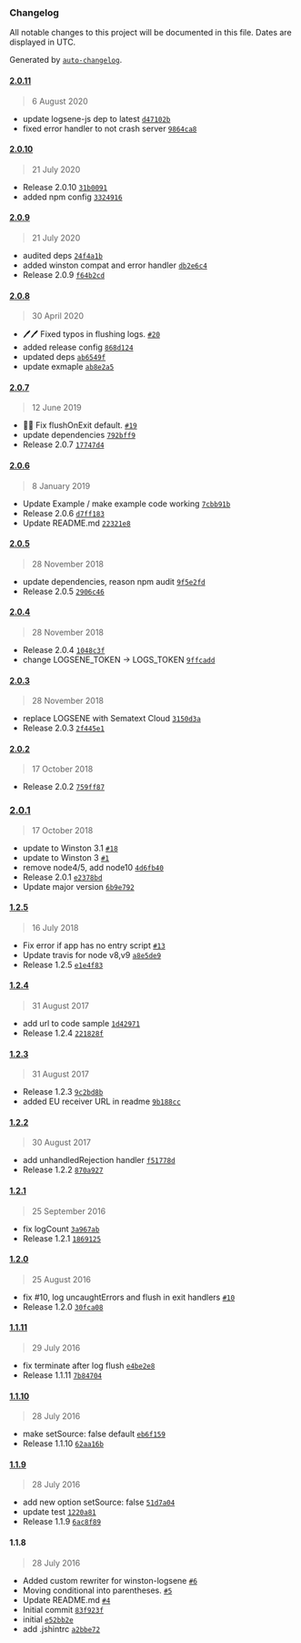 ### Changelog

All notable changes to this project will be documented in this file. Dates are displayed in UTC.

Generated by [`auto-changelog`](https://github.com/CookPete/auto-changelog).

#### [2.0.11](https://github.com/sematext/winston-logsene/compare/2.0.10...2.0.11)

> 6 August 2020

- update logsene-js dep to latest [`d47102b`](https://github.com/sematext/winston-logsene/commit/d47102befe119195cf7198d89e60c304995ae3b1)
- fixed error handler to not crash server [`9864ca8`](https://github.com/sematext/winston-logsene/commit/9864ca8f8a2e481aca74094e84337147a334eea4)

#### [2.0.10](https://github.com/sematext/winston-logsene/compare/2.0.9...2.0.10)

> 21 July 2020

- Release 2.0.10 [`31b0091`](https://github.com/sematext/winston-logsene/commit/31b0091fe86b4d82d263f65f685533f43dcd4310)
- added npm config [`3324916`](https://github.com/sematext/winston-logsene/commit/332491686681ce8f07efd50d2d18cbf78e114a71)

#### [2.0.9](https://github.com/sematext/winston-logsene/compare/2.0.8...2.0.9)

> 21 July 2020

- audited deps [`24f4a1b`](https://github.com/sematext/winston-logsene/commit/24f4a1b16c8b586d10c5d2fdd4f611b9b6e9ab3a)
- added winston compat and error handler [`db2e6c4`](https://github.com/sematext/winston-logsene/commit/db2e6c47549001fc985539953e04ec360065115a)
- Release 2.0.9 [`f64b2cd`](https://github.com/sematext/winston-logsene/commit/f64b2cde8d8d5e0e0544ffede77567ded0f0186d)

#### [2.0.8](https://github.com/sematext/winston-logsene/compare/2.0.7...2.0.8)

> 30 April 2020

- 🖊️🖊️ Fixed typos in flushing logs. [`#20`](https://github.com/sematext/winston-logsene/pull/20)
- added release config [`868d124`](https://github.com/sematext/winston-logsene/commit/868d12423ad0e660c65b2744ee3961fffcc73e59)
- updated deps [`ab6549f`](https://github.com/sematext/winston-logsene/commit/ab6549f754b603c0a8d1f9850acbbae13cb2e580)
- update exmaple [`ab8e2a5`](https://github.com/sematext/winston-logsene/commit/ab8e2a503318fe614603a651517d3cd3d12f815c)

#### [2.0.7](https://github.com/sematext/winston-logsene/compare/2.0.6...2.0.7)

> 12 June 2019

- 🐛🐛 Fix flushOnExit default. [`#19`](https://github.com/sematext/winston-logsene/pull/19)
- update dependencies [`792bff9`](https://github.com/sematext/winston-logsene/commit/792bff9bed947e169f08e0e7f430d23236e2dce3)
- Release 2.0.7 [`17747d4`](https://github.com/sematext/winston-logsene/commit/17747d4d73af99a7335ef6054677bccde100743a)

#### [2.0.6](https://github.com/sematext/winston-logsene/compare/2.0.5...2.0.6)

> 8 January 2019

- Update Example / make example code working [`7cbb91b`](https://github.com/sematext/winston-logsene/commit/7cbb91b9e510fe78c6597116a9d05eeb02a417d6)
- Release 2.0.6 [`d7ff183`](https://github.com/sematext/winston-logsene/commit/d7ff1830cd8ac7d97fa2dd76d5e4349569092d4c)
- Update README.md [`22321e8`](https://github.com/sematext/winston-logsene/commit/22321e8fda1113143d2cce05351dcf8b9b7c84d8)

#### [2.0.5](https://github.com/sematext/winston-logsene/compare/2.0.4...2.0.5)

> 28 November 2018

- update dependencies, reason npm audit [`9f5e2fd`](https://github.com/sematext/winston-logsene/commit/9f5e2fd9b2251a1c7ce83200845552d2c3cd6ccb)
- Release 2.0.5 [`2906c46`](https://github.com/sematext/winston-logsene/commit/2906c466343546e1db2bf8a3caebae975fff46f5)

#### [2.0.4](https://github.com/sematext/winston-logsene/compare/2.0.3...2.0.4)

> 28 November 2018

- Release 2.0.4 [`1048c3f`](https://github.com/sematext/winston-logsene/commit/1048c3fb2460c9a100a436182a72a1449a35bca9)
- change LOGSENE_TOKEN -&gt; LOGS_TOKEN [`9ffcadd`](https://github.com/sematext/winston-logsene/commit/9ffcaddb005c5f5d323a7ee84a98aade5aecabd7)

#### [2.0.3](https://github.com/sematext/winston-logsene/compare/2.0.2...2.0.3)

> 28 November 2018

- replace LOGSENE with Sematext Cloud [`3150d3a`](https://github.com/sematext/winston-logsene/commit/3150d3a554fde3eb2a0821eb3e918c80ae1af111)
- Release 2.0.3 [`2f445e1`](https://github.com/sematext/winston-logsene/commit/2f445e1425c640b33d1f7c54c9b008d36565c4f1)

#### [2.0.2](https://github.com/sematext/winston-logsene/compare/2.0.1...2.0.2)

> 17 October 2018

- Release 2.0.2 [`759ff87`](https://github.com/sematext/winston-logsene/commit/759ff877bc2efc10c88c803a823772923e03ee1f)

### [2.0.1](https://github.com/sematext/winston-logsene/compare/1.2.5...2.0.1)

> 17 October 2018

- update to Winston 3.1 [`#18`](https://github.com/sematext/winston-logsene/pull/18)
- update to Winston 3 [`#1`](https://github.com/sematext/winston-logsene/pull/1)
- remove node4/5, add node10 [`4d6fb40`](https://github.com/sematext/winston-logsene/commit/4d6fb40340c02d6d201a2eae960b63b746f3f51c)
- Release 2.0.1 [`e2378bd`](https://github.com/sematext/winston-logsene/commit/e2378bd6b27ff63d44f1ecdc2dfc8a4a3c6a610d)
- Update major version [`6b9e792`](https://github.com/sematext/winston-logsene/commit/6b9e7924623cb5c5071cdc750832ec6cb9b59bf6)

#### [1.2.5](https://github.com/sematext/winston-logsene/compare/1.2.4...1.2.5)

> 16 July 2018

- Fix error if app has no entry script [`#13`](https://github.com/sematext/winston-logsene/pull/13)
- Update travis for node v8,v9 [`a8e5de9`](https://github.com/sematext/winston-logsene/commit/a8e5de9f308c9c69854a8af1ec630cf34b74c457)
- Release 1.2.5 [`e1e4f83`](https://github.com/sematext/winston-logsene/commit/e1e4f83d919ac8eedaf36b19e6bbeab4e1f8f83e)

#### [1.2.4](https://github.com/sematext/winston-logsene/compare/1.2.3...1.2.4)

> 31 August 2017

- add url to code sample [`1d42971`](https://github.com/sematext/winston-logsene/commit/1d429713d2696b7a470d815ed49445495545b8f3)
- Release 1.2.4 [`221828f`](https://github.com/sematext/winston-logsene/commit/221828fe2a713fc2e67c6f0683e6bcfa74eb4e30)

#### [1.2.3](https://github.com/sematext/winston-logsene/compare/1.2.2...1.2.3)

> 31 August 2017

- Release 1.2.3 [`9c2bd8b`](https://github.com/sematext/winston-logsene/commit/9c2bd8b036b3cbcb9831cbbb67dbad3cc67efe02)
- added EU receiver URL in readme [`9b188cc`](https://github.com/sematext/winston-logsene/commit/9b188ccd131e6789618ac283f122df6fc98bf4a4)

#### [1.2.2](https://github.com/sematext/winston-logsene/compare/1.2.1...1.2.2)

> 30 August 2017

- add unhandledRejection handler [`f51778d`](https://github.com/sematext/winston-logsene/commit/f51778d52716ce5dc1c1e119249df1001b5a2204)
- Release 1.2.2 [`870a927`](https://github.com/sematext/winston-logsene/commit/870a927d78201004ba25643949d1c9d65d51b120)

#### [1.2.1](https://github.com/sematext/winston-logsene/compare/1.2.0...1.2.1)

> 25 September 2016

- fix logCount [`3a967ab`](https://github.com/sematext/winston-logsene/commit/3a967abec30b5e4dfd7e53dc40e435ace5e8d338)
- Release 1.2.1 [`1869125`](https://github.com/sematext/winston-logsene/commit/18691255e5fc3f46367370f78f77888ad64ed55b)

#### [1.2.0](https://github.com/sematext/winston-logsene/compare/1.1.11...1.2.0)

> 25 August 2016

- fix #10, log uncaughtErrors and flush in exit handlers [`#10`](https://github.com/sematext/winston-logsene/issues/10)
- Release 1.2.0 [`30fca08`](https://github.com/sematext/winston-logsene/commit/30fca08bb709098fe4cb17b87fb3244dde77f98d)

#### [1.1.11](https://github.com/sematext/winston-logsene/compare/1.1.10...1.1.11)

> 29 July 2016

- fix terminate after log flush [`e4be2e8`](https://github.com/sematext/winston-logsene/commit/e4be2e80921142e003526c78b38afeadaf1befa5)
- Release 1.1.11 [`7b84704`](https://github.com/sematext/winston-logsene/commit/7b84704f38d6627b661b9b64b63e447c35d3c429)

#### [1.1.10](https://github.com/sematext/winston-logsene/compare/1.1.9...1.1.10)

> 28 July 2016

- make setSource: false default [`eb6f159`](https://github.com/sematext/winston-logsene/commit/eb6f1590545820b6f73c7f1987b010e3895d1d52)
- Release 1.1.10 [`62aa16b`](https://github.com/sematext/winston-logsene/commit/62aa16bcaddc6dfa3a581d5af0ef3c2c716b50e2)

#### [1.1.9](https://github.com/sematext/winston-logsene/compare/1.1.8...1.1.9)

> 28 July 2016

- add new option setSource: false [`51d7a04`](https://github.com/sematext/winston-logsene/commit/51d7a043dc441911b2e3f8abe8131c18bcc44caf)
- update test [`1220a81`](https://github.com/sematext/winston-logsene/commit/1220a814ba6a16bae5b97faaf2d2455df158b230)
- Release 1.1.9 [`6ac8f89`](https://github.com/sematext/winston-logsene/commit/6ac8f89619e30c0fdcc6b16c8cb2fbe9d865e203)

#### 1.1.8

> 28 July 2016

- Added custom rewriter for winston-logsene [`#6`](https://github.com/sematext/winston-logsene/pull/6)
- Moving conditional into parentheses. [`#5`](https://github.com/sematext/winston-logsene/pull/5)
- Update README.md [`#4`](https://github.com/sematext/winston-logsene/pull/4)
- Initial commit [`83f923f`](https://github.com/sematext/winston-logsene/commit/83f923f273390f3b61829109e72d61a937131f5c)
- initial [`e52bb2e`](https://github.com/sematext/winston-logsene/commit/e52bb2e6fe1b2d20ddd62113e7525c1688c5ef2f)
- add .jshintrc [`a2bbe72`](https://github.com/sematext/winston-logsene/commit/a2bbe722574a499bfa8082fc19fb7ddf16d3875d)
